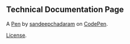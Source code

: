 Technical Documentation Page
----------------------------


A [Pen](https://codepen.io/sandeepchadaram/pen/PoNNdKP) by [sandeepchadaram](https://codepen.io/sandeepchadaram) on [CodePen](https://codepen.io).

[License](https://codepen.io/sandeepchadaram/pen/PoNNdKP/license).